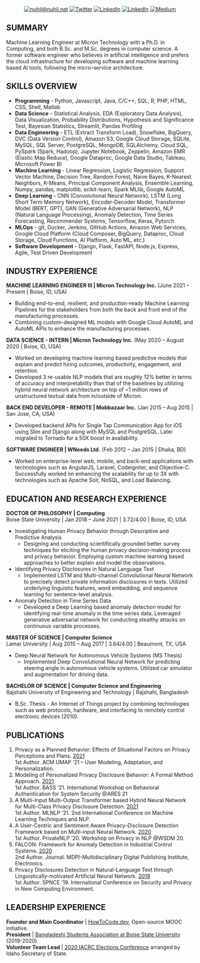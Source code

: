 <p align="center">
	<a href="mailto:nuhil@nuhil.net?subject=Github%20Visitor&body=Hi%20Nuhil,..."><img src="http://img.shields.io/badge/-@nuhil.net-_?label=Send%20Mail&style=social&logo=gmail" alt="nuhil@nuhil.net"></a>
	<a href="https://twitter.com/nuhil"><img src="https://img.shields.io/twitter/follow/nuhil" alt="Twitter"></a>
	<a href="https://www.linkedin.com/in/nuhil"><img src="https://img.shields.io/badge/LinkedIn--_.svg?style=social&logo=linkedin" alt="LinkedIn"></a>
	<a href="https://scholar.google.com/citations?user=5QLvXAYAAAAJ&hl=en&authuser=1"><img src="http://img.shields.io/badge/-_?label=Google%20Scholar&style=social&logo=google-scholar" alt="LinkedIn"></a>
	<a href="https://medium.com/@nuhil"><img src="http://img.shields.io/badge/-@nuhil-_?label=Medium&style=social&logo=medium" alt="Medium"></a>
</p>

## SUMMARY
Machine Learning Engineer at Micron Technology with a Ph.D. in Computing, and both B.Sc. and M.Sc. degrees in computer science. A former software engineer who believes in artificial intelligence and prefers the cloud infrastructure for developing software and machine learning based AI tools, following the micro-service architecture.

## SKILLS OVERVIEW
* **Programming** - Python, Javascript, Java, C/C++, SQL, R, PHP, HTML, CSS, Shell, Matlab
* **Data Science** - Statistical Analysis, EDA (Exploratory Data Analysis), Data Visualization, Probability Distributions, Hypothesis and Significance Test, Bayesian Statistics, Streamlit, Pandas Profiling
* **Data Engineering** - ETL (Extract Transform Load), Snowflake, BigQuery, DVC (Data Version Control), Amazon S3, Google Cloud Storage, SQLite, MySQL, SQL Server, PostgreSQL, MongoDB, SQLAlchemy, Cloud SQL, PySpark (Spark, Hadoop), Jupyter Notebook, Zeppelin, Amazon EMR (Elastic Map Reduce), Google Dataproc, Google Data Studio, Tableau, Microsoft Power BI
* **Machine Learning** - Linear Regression, Logistic Regression, Support Vector Machine, Decision Tree, Random Forest, Naive Bayes, K-Nearest Neighbors, K-Means, Principal Component Analysis, Ensemble Learning, Numpy, pandas, matplotlib, scikit-learn, Spark MLlib, Google AutoML
* **Deep Learning** - CNN (Convolutional Neural Network), LSTM (Long Short Term Memory Network), Encoder-Decoder  Model, Transformer Model (BERT, GPT), GAN (Generative Adversarial Network), NLP (Natural Language Processing), Anomaly Detection, Time Series Forecasting, Recommender Systems, Tensorflow, Keras, Pytorch
* **MLOps** - git, Docker, Jenkins, GitHub Actions, Amazon Web Services, Google Cloud Platform (Cloud Composer, BigQuery, Dataproc, Cloud Storage, Cloud Functions, AI Platform, Auto ML, etc.)
* **Software Development** - Django, Flask, FastAPI, Node.js, Express, Agile, Test Driven Development

## INDUSTRY EXPERIENCE
**MACHINE LEARNING ENGINEER III | Micron Technology Inc.** (June 2021 – Present | Boise, ID, USA)
* Building end-to-end, resilient, and production-ready Machine Learning Pipelines for the stakeholders from both the back and front end of the manufacturing processes.
* Combining custom-designed ML models with Google Cloud AutoML and AutoML APIs to enhance the manufacturing processes.   

**DATA SCIENCE - INTERN | Micron Technology Inc.** (May 2020 – August 2020 | Boise, ID, USA)
* Worked on developing machine learning based predictive models that explain and predict hiring outcomes, productivity, engagement, and retention.
* Developed 3 re-usable NLP models that are roughly 12% better in terms of accuracy and interpretability than that of the baselines by utilizing hybrid neural network architecture on top of ~1 million rows of unstructured textual data from in/outside of Micron.   

**BACK END DEVELOPER - REMOTE | Mobbazaar Inc.** (Jan 2015 – Aug 2015 | San Jose, CA, USA)
* Developed backend APIs for Single Tap Communication App for iOS using Slim and Django along with MySQL and PostgreSQL. Later migrated to Tornado for a 50X boost in availability.   

**SOFTWARE ENGINEER | WNeeds Ltd.** (Feb 2012 – Jan 2015 | Dhaka, BD)
* Worked on enterprise-level web, mobile, and back-end applications with technologies such as AngularJS, Laravel, Codeigniter, and Objective-C. Successfully worked on enhancing the scalability for up to 3X with technologies such as Apache Solr, NoSQL, and Load Balancing.

## EDUCATION AND RESEARCH EXPERIENCE
**DOCTOR OF PHILOSOPHY | Computing**   
Boise State University | Jan 2018 – June 2021 | 3.72/4.00 | Boise, ID, USA   
* Investigating Human Privacy Behavior through Descriptive and Predictive Analysis
	* Designing and conducting scientifically grounded better survey techniques for eliciting the human privacy decision-making process and privacy behavior. Employing custom machine learning based approaches to better explain and model the observations.
* Identifying Privacy Disclosures in Natural Language Text
	* Implemented LSTM and Multi-channel Convolutional Neural Network to precisely detect private information disclosures in texts. Utilized underlying linguistic features, word embedding, and sequence learning for sentence-level analysis.
* Anomaly Detection in Time Series Data
	* Developed a Deep Learning based anomaly detection model for identifying real-time anomaly in the time series data. Leveraged generative adversarial network for conducting stealthy attacks on continuous variable processes.   

**MASTER OF SCIENCE | Computer Science**   
Lamar University | Aug 2015 – Aug 2017 | 3.64/4.00 | Beaumont, TX, USA
* Deep Neural Network for Autonomous Vehicle Systems (MS Thesis)
	* Implemented Deep Convolutional Neural Network for predicting steering angle in autonomous vehicle systems. Utilized car simulator and augmentation for driving data.   

**BACHELOR OF SCIENCE | Computer Science and Engineering**   
Rajshahi University of Engineering and Technology | Rajshahi, Bangladesh
* B.Sc. Thesis - An Internet of Things project by combining technologies such as web protocols, hardware, and interfacing to remotely control electronic devices (2010).

## PUBLICATIONS
1. Privacy as a Planned Behavior: Effects of Situational Factors on Privacy Perceptions and Plans. [2021](https://dl.acm.org/doi/10.1145/3450613.3456829)   
	1st Author. ACM UMAP ‘21 – User Modeling, Adaptation, and Personalization.
2. Modeling of Personalized Privacy Disclosure Behavior: A Formal Method Approach. [2021](https://dl.acm.org/doi/fullHtml/10.1145/3465481.3470102)   
	1st Author. BASS ‘21. International Workshop on Behavioral Authentication for System Security @ARES 21
3. A Multi-Input Multi-Output Transformer based Hybrid Neural Network for Multi-Class Privacy Disclosure Detection. [2021](https://aircconline.com/csit/papers/vol11/csit111419.pdf)   
	1st Author. MLNLP ‘21. 2nd International Conference on Machine Learning Techniques and NLP.
4. A User-Centric and Sentiment Aware Privacy-Disclosure Detection Framework based on Multi-input Neural Network. [2020](https://par.nsf.gov/servlets/purl/10222649)   
	1st Author. PrivateNLP ‘20. Workshop on Privacy in NLP @WSDM 20.
5. FALCON: Framework for Anomaly Detection in Industrial Control Systems. [2020](https://www.mdpi.com/2079-9292/9/8/1192/pdf)   
	2nd Author. Journal. MDPI-Multidisciplinary Digital Publishing Institute, Electronics.
6. Privacy Disclosures Detection in Natural-Language Text through Linguistically-motivated Artificial Neural Network. [2019](https://par.nsf.gov/servlets/purl/10222648)   
	1st Author. SPNCE ‘19. International Conference on Security and Privacy in New Computing Environment.

## LEADERSHIP EXPERIENCE
**Founder and Main Coordinator** | [HowToCode.dev](https://www.howtocode.dev/), Open-source MOOC initiative.   
**President** | [Bangladeshi Students Association at Boise State University](https://www.bsabsu.org/) (2019-2020)   
**Volunteer Team Lead** | [2020 IACRC Elections Conference](http://idcounties.org/events/2020-iacrc-elections-conference/) arranged by Idaho Secretary of State.   
